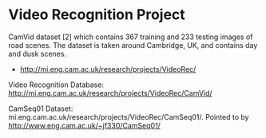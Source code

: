 

# Video Recognition Project

CamVid dataset [2] which contains 367 training and 233 testing images of road scenes. The dataset is taken around Cambridge, UK, and contains day and dusk scenes. 

- http://mi.eng.cam.ac.uk/research/projects/VideoRec/

Video Recognition Database: http://mi.eng.cam.ac.uk/research/projects/VideoRec/CamVid/

CamSeq01 Dataset: mi.eng.cam.ac.uk/research/projects/VideoRec/CamSeq01/. Pointed to by http://www.eng.cam.ac.uk/~jf330/CamSeq01/

